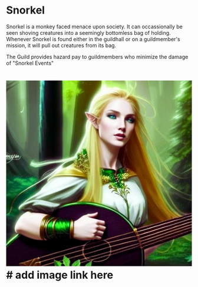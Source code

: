 # Snorkel

Snorkel is a monkey faced menace upon society. It can occassionally be seen shoving creatures into a seemingly bottomless bag of holding. Whenever Snorkel is found either in the guildhall or on a guildmember's mission, it will pull out creatures from its bag. 

The Guild provides hazard pay to guildmembers who minimize the damage of "Snorkel Events"


# ![Snorkel](/img/players/Illantriss.png) # add image link here
